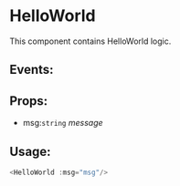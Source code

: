 # HelloWorld
This component contains HelloWorld logic.

## Events:

## Props:
* msg:`string` _message_

## Usage:
```js
<HelloWorld :msg="msg"/>
```
